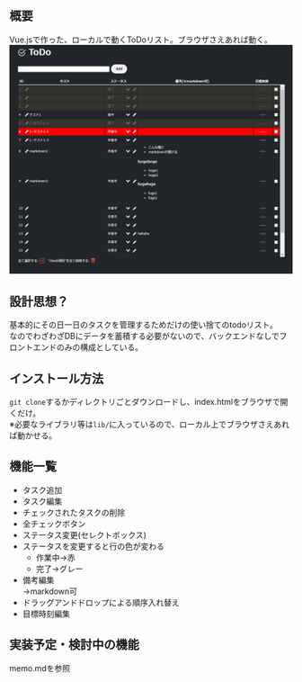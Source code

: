 ## 概要
Vue.jsで作った、ローカルで動くToDoリスト。ブラウザさえあれば動く。  
![](image.png)
## 設計思想？
基本的にその日一日のタスクを管理するためだけの使い捨てのtodoリスト。  
なのでわざわざDBにデータを蓄積する必要がないので、バックエンドなしでフロントエンドのみの構成としている。
## インストール方法
```git clone```するかディレクトリごとダウンロードし、index.htmlをブラウザで開くだけ。  
※必要なライブラリ等は```lib/```に入っているので、ローカル上でブラウザさえあれば動かせる。
## 機能一覧
- タスク追加
- タスク編集
- チェックされたタスクの削除
- 全チェックボタン
- ステータス変更(セレクトボックス)
- ステータスを変更すると行の色が変わる
  - 作業中→赤
  - 完了→グレー
- 備考編集  
→markdown可
- ドラッグアンドドロップによる順序入れ替え
- 目標時刻編集
## 実装予定・検討中の機能
memo.mdを参照
